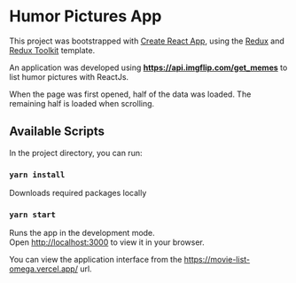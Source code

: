 # Humor Pictures App

This project was bootstrapped with [Create React App](https://github.com/facebook/create-react-app), using the [Redux](https://redux.js.org/) and [Redux Toolkit](https://redux-toolkit.js.org/) template.

An application was developed using **https://api.imgflip.com/get_memes** to list humor pictures with ReactJs.

When the page was first opened, half of the data was loaded. The remaining half is loaded when scrolling.

## Available Scripts

In the project directory, you can run:

### `yarn install`

Downloads required packages locally

### `yarn start`

Runs the app in the development mode.\
Open [http://localhost:3000](http://localhost:3000) to view it in your browser.

You can view the application interface from the https://movie-list-omega.vercel.app/ url.
